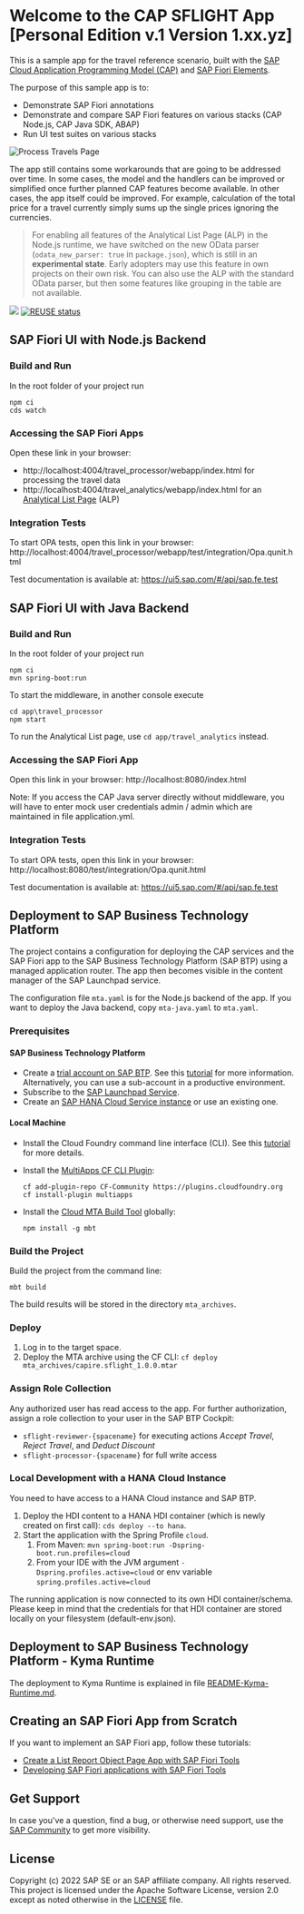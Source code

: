 # Welcome to the CAP SFLIGHT App [Personal Edition v.1 Version 1.xx.yz]


This is a sample app for the travel reference scenario, built with the [SAP Cloud Application Programming Model (CAP)](https://cap.cloud.sap) and [SAP Fiori Elements](https://experience.sap.com/fiori-design-web/smart-templates).

The purpose of this sample app is to:
* Demonstrate SAP Fiori annotations
* Demonstrate and compare SAP Fiori features on various stacks (CAP Node.js, CAP Java SDK, ABAP)
* Run UI test suites on various stacks

![Process Travels Page](img.png)

The app still contains some workarounds that are going to be addressed over time.
In some cases, the model and the handlers can be improved or simplified once further planned CAP features become available.
In other cases, the app itself could be improved. For example, calculation of the total price for a travel
currently simply sums up the single prices ignoring the currencies.

> For enabling all features of the Analytical List Page (ALP) in the Node.js runtime, we have switched on the new OData parser 
(`odata_new_parser: true` in `package.json`), which is still in an **experimental state**.
Early adopters may use this feature in own projects on their own risk.
You can also use the ALP with the standard OData parser, but then some features like grouping in the table are not available.

![](https://github.com/SAP-samples/cap-sflight/workflows/CI/badge.svg)
[![REUSE status](https://api.reuse.software/badge/github.com/SAP-samples/cap-sflight)](https://api.reuse.software/info/github.com/SAP-samples/cap-sflight)


## SAP Fiori UI with Node.js Backend

### Build and Run

In the root folder of your project run
```
npm ci
cds watch
```

### Accessing the SAP Fiori Apps

Open these link in your browser:
* http://localhost:4004/travel_processor/webapp/index.html for processing the travel data
* http://localhost:4004/travel_analytics/webapp/index.html for an [Analytical List Page](https://ui5.sap.com/#/topic/3d33684b08ca4490b26a844b6ce19b83) (ALP)

### Integration Tests

To start OPA tests, open this link in your browser:
http://localhost:4004/travel_processor/webapp/test/integration/Opa.qunit.html

Test documentation is available at:
https://ui5.sap.com/#/api/sap.fe.test

## SAP Fiori UI with Java Backend

### Build and Run

In the root folder of your project run
```
npm ci
mvn spring-boot:run
```

To start the middleware, in another console execute
```
cd app\travel_processor
npm start
```
To run the Analytical List page, use `cd app/travel_analytics` instead.


### Accessing the SAP Fiori App

Open this link in your browser:
http://localhost:8080/index.html

Note: If you access the CAP Java server directly without middleware, you will have to enter mock user credentials admin / admin which are maintained in file application.yml.


### Integration Tests

To start OPA tests, open this link in your browser:
http://localhost:8080/test/integration/Opa.qunit.html

Test documentation is available at:
https://ui5.sap.com/#/api/sap.fe.test

## Deployment to SAP Business Technology Platform

The project contains a configuration for deploying the CAP services and the SAP Fiori app to the SAP Business Technology Platform (SAP BTP) using a managed application router. The app then becomes visible in the content manager of the SAP Launchpad service.

The configuration file `mta.yaml` is for the Node.js backend of the app. If you want to deploy the Java backend, copy `mta-java.yaml` to `mta.yaml`.

### Prerequisites
#### SAP Business Technology Platform

- Create a [trial account on SAP BTP](https://www.sap.com/products/business-technology-platform/trial.html). See this [tutorial](https://developers.sap.com/tutorials/hcp-create-trial-account.html) for more information. Alternatively, you can use a sub-account in a productive environment.
- Subscribe to the [SAP Launchpad Service](https://developers.sap.com/tutorials/cp-portal-cloud-foundry-getting-started.html).
- Create an [SAP HANA Cloud Service instance](https://developers.sap.com/tutorials/btp-app-hana-cloud-setup.html#08480ec0-ac70-4d47-a759-dc5cb0eb1d58) or use an existing one.

#### Local Machine

- Install the Cloud Foundry command line interface (CLI). See this [tutorial](https://developers.sap.com/tutorials/cp-cf-download-cli.html) for more details.
- Install the [MultiApps CF CLI Plugin](https://github.com/cloudfoundry-incubator/multiapps-cli-plugin):

  ```shell
  cf add-plugin-repo CF-Community https://plugins.cloudfoundry.org
  cf install-plugin multiapps
  ```

- Install the [Cloud MTA Build Tool](https://github.com/SAP/cloud-mta-build-tool) globally:

  ```shell
  npm install -g mbt
   ```

### Build the Project

Build the project from the command line:

```shell
mbt build
```

The build results will be stored in the directory `mta_archives`.

### Deploy

1. Log in to the target space.
2. Deploy the MTA archive using the CF CLI: `cf deploy mta_archives/capire.sflight_1.0.0.mtar`

### Assign Role Collection

Any authorized user has read access to the app. For further authorization, assign a role collection to your user in the SAP BTP Cockpit:
* `sflight-reviewer-{spacename}` for executing actions *Accept Travel*, *Reject Travel*, and *Deduct Discount*
* `sflight-processor-{spacename}` for full write access

### Local Development with a HANA Cloud Instance

You need to have access to a HANA Cloud instance and SAP BTP.

1. Deploy the HDI content to a HANA HDI container (which is newly created on first call): `cds deploy --to hana`.
2. Start the application with the Spring Profile `cloud`.
   1. From Maven: `mvn spring-boot:run -Dspring-boot.run.profiles=cloud`
   2. From your IDE with the JVM argument `-Dspring.profiles.active=cloud` or env variable `spring.profiles.active=cloud`

The running application is now connected to its own HDI container/schema. Please keep in mind that the credentials for
that HDI container are stored locally on your filesystem (default-env.json).

## Deployment to SAP Business Technology Platform - Kyma Runtime

The deployment to Kyma Runtime is explained in file [README-Kyma-Runtime.md](./README-Kyma-Runtime.md).

## Creating an SAP Fiori App from Scratch

If you want to implement an SAP Fiori app, follow these tutorials:

* [Create a List Report Object Page App with SAP Fiori Tools](https://developers.sap.com/group.fiori-tools-lrop.html)
* [Developing SAP Fiori applications with SAP Fiori Tools](https://help.sap.com/viewer/17d50220bcd848aa854c9c182d65b699/Latest/en-US)

## Get Support

In case you've a question, find a bug, or otherwise need support, use the [SAP Community](https://answers.sap.com/tags/9f13aee1-834c-4105-8e43-ee442775e5ce) to get more visibility.

## License

Copyright (c) 2022 SAP SE or an SAP affiliate company. All rights reserved. This project is licensed under the Apache Software License, version 2.0 except as noted otherwise in the [LICENSE](LICENSES/Apache-2.0.txt) file.
